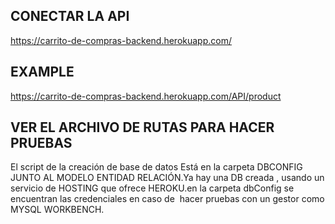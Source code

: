## CONECTAR LA API

https://carrito-de-compras-backend.herokuapp.com/

## EXAMPLE
https://carrito-de-compras-backend.herokuapp.com/API/product

## VER EL ARCHIVO DE RUTAS PARA HACER PRUEBAS

El script de la creación de base de datos Está en la carpeta DBCONFIG JUNTO AL MODELO ENTIDAD RELACIÓN.Ya hay una DB creada , usando un servicio de HOSTING que ofrece HEROKU.en la carpeta dbConfig se encuentran las credenciales en caso de  hacer pruebas con un gestor como MYSQL WORKBENCH.